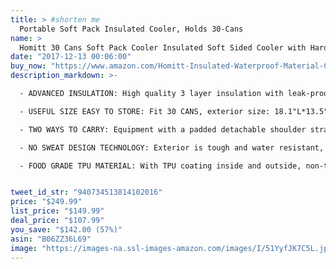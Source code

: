 ```yaml
---
title: > #shorten me
  Portable Soft Pack Insulated Cooler, Holds 30-Cans
name: >
  Homitt 30 Cans Soft Pack Cooler Insulated Soft Sided Cooler with Hard Liner and Heavy Duty Waterproof TPU Material for Taking Lunch, Camping, Sea Fishing, Daily Trip to Beach, Family Picnic, etc.
date: "2017-12-13 00:06:00"
buy_now: "https://www.amazon.com/Homitt-Insulated-Waterproof-Material-Camping/dp/B06ZZ36L69?psc=1&SubscriptionId=AKIAIA5RBQIWQVTCUEUQ&tag=coldcutdeals-20&linkCode=xm2&camp=2025&creative=165953&creativeASIN=B06ZZ36L69"
description_markdown: >-

  - ADVANCED INSULATION: High quality 3 layer insulation with leak-proof insulated 840D TPU exterior and 420D TPU interior and high density foam between layers - KEEPS DRINKS & FOODS COLD FOR A LONGER TIME.

  - USEFUL SIZE EASY TO STORE: Fit 30 CANS, exterior size: 18.1"L*13.5"H*10.2"W, interior size: 16.1"L * 9.8"H * 8.6"W. A suitable size which means you could place the cooler bag in the trunk of the car or the backseat when you take it to a car camping trips.

  - TWO WAYS TO CARRY: Equipment with a padded detachable shoulder straps and two sides handle straps. You could pick up the Homitt travel cooler bag with the padded shoulder straps for light loads or grab the side handles for heavier ones.

  - NO SWEAT DESIGN TECHNOLOGY: Exterior is tough and water resistant, the outside stays dry. Interior features an antimicrobial liner that resists mold and mildew. Clean the interior after every use and the insulated cooler is ready for next trip.

  - FOOD GRADE TPU MATERIAL: With TPU coating inside and outside, non-toxic, BPA free, you can use the soft cooler bag reassurance. Reliable quality, competitive prices, 100% customer satisfaction, Fulfilled by Amazon, enjoy a purchase completely risk free.


tweet_id_str: "940734513814102016"
price: "$249.99"
list_price: "$149.99"
deal_price: "$107.99"
you_save: "$142.00 (57%)"
asin: "B06ZZ36L69"
image: "https://images-na.ssl-images-amazon.com/images/I/51YyfJK7C5L.jpg"
---
```


